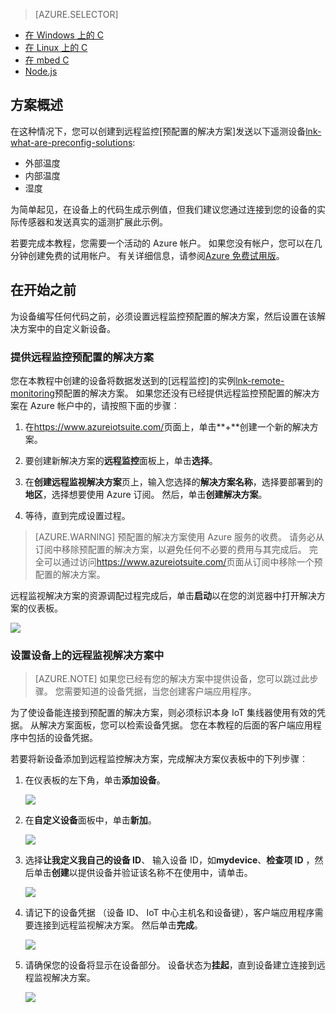 > [AZURE.SELECTOR]
- [在 Windows 上的 C](../articles/iot-suite/iot-suite-connecting-devices.md)
- [在 Linux 上的 C](../articles/iot-suite/iot-suite-connecting-devices-linux.md)
- [在 mbed C](../articles/iot-suite/iot-suite-connecting-devices-mbed.md)
- [Node.js](../articles/iot-suite/iot-suite-connecting-devices-node.md)

## <a name="scenario-overview"></a>方案概述

在这种情况下，您可以创建到远程监控[预配置的解决方案]发送以下遥测设备[lnk-what-are-preconfig-solutions]:

- 外部温度
- 内部温度
- 湿度

为简单起见，在设备上的代码生成示例值，但我们建议您通过连接到您的设备的实际传感器和发送真实的遥测扩展此示例。

若要完成本教程，您需要一个活动的 Azure 帐户。 如果您没有帐户，您可以在几分钟创建免费的试用帐户。 有关详细信息，请参阅[Azure 免费试用版][lnk-free-trial]。

## <a name="before-you-start"></a>在开始之前

为设备编写任何代码之前，必须设置远程监控预配置的解决方案，然后设置在该解决方案中的自定义新设备。

### <a name="provision-your-remote-monitoring-preconfigured-solution"></a>提供远程监控预配置的解决方案

您在本教程中创建的设备将数据发送到的[远程监控]的实例[lnk-remote-monitoring]预配置的解决方案。 如果您还没有已经提供远程监控预配置的解决方案在 Azure 帐户中的，请按照下面的步骤︰

1. 在<https://www.azureiotsuite.com/>页面上，单击**+**创建一个新的解决方案。

2. 要创建新解决方案的**远程监控**面板上，单击**选择**。

3. 在**创建远程监视解决方案**页上，输入您选择的**解决方案名称**，选择要部署到的**地区**，选择想要使用 Azure 订阅。 然后，单击**创建解决方案**。

4. 等待，直到完成设置过程。

> [AZURE.WARNING] 预配置的解决方案使用 Azure 服务的收费。 请务必从订阅中移除预配置的解决方案，以避免任何不必要的费用与其完成后。 完全可以通过访问<https://www.azureiotsuite.com/>页面从订阅中移除一个预配置的解决方案。

远程监视解决方案的资源调配过程完成后，单击**启动**以在您的浏览器中打开解决方案的仪表板。

![][img-dashboard]

### <a name="provision-your-device-in-the-remote-monitoring-solution"></a>设置设备上的远程监视解决方案中

> [AZURE.NOTE] 如果您已经有您的解决方案中提供设备，您可以跳过此步骤。 您需要知道的设备凭据，当您创建客户端应用程序。

为了使设备能连接到预配置的解决方案，则必须标识本身 IoT 集线器使用有效的凭据。 从解决方案面板，您可以检索设备凭据。 您在本教程的后面的客户端应用程序中包括的设备凭据。 

若要将新设备添加到远程监控解决方案，完成解决方案仪表板中的下列步骤︰

1.  在仪表板的左下角，单击**添加设备**。

    ![][1]

2.  在**自定义设备**面板中，单击**新加**。

    ![][2]

3.  选择**让我定义我自己的设备 ID**、 输入设备 ID，如**mydevice**、**检查项 ID** ，然后单击**创建**以提供设备并验证该名称不在使用中，请单击。

    ![][3]

5. 请记下的设备凭据 （设备 ID、 IoT 中心主机名和设备键），客户端应用程序需要连接到远程监视解决方案。 然后单击**完成**。

    ![][4]

6. 请确保您的设备将显示在设备部分。 设备状态为**挂起**，直到设备建立连接到远程监视解决方案。

    ![][5]

[img-dashboard]: ./media/iot-suite-selector-connecting/dashboard.png
[1]: ./media/iot-suite-selector-connecting/suite0.png
[2]: ./media/iot-suite-selector-connecting/suite1.png
[3]: ./media/iot-suite-selector-connecting/suite2.png
[4]: ./media/iot-suite-selector-connecting/suite3.png
[5]: ./media/iot-suite-selector-connecting/suite5.png

[lnk-what-are-preconfig-solutions]: ../articles/iot-suite/iot-suite-what-are-preconfigured-solutions.md
[lnk-remote-monitoring]: ../articles/iot-suite/iot-suite-remote-monitoring-sample-walkthrough.md
[lnk-free-trial]: http://azure.microsoft.com/pricing/free-trial/